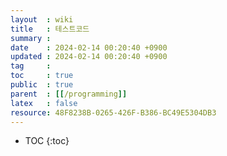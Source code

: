 ```yaml
---
layout  : wiki
title   : 테스트코드 
summary : 
date    : 2024-02-14 00:20:40 +0900
updated : 2024-02-14 00:20:40 +0900
tag     : 
toc     : true
public  : true
parent  : [[/programming]] 
latex   : false
resource: 48F8238B-0265-426F-B386-BC49E5304DB3
---
```

* TOC
{:toc}

# 
